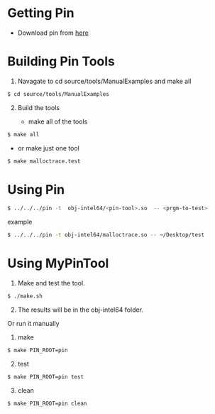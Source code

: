 Getting Pin
=========

- Download pin from [here](http://software.intel.com/en-us/articles/pin-a-dynamic-binary-instrumentation-tool#GettingStarted)

Building Pin Tools
===============

1. Navagate to cd source/tools/ManualExamples and make all

```bash
$ cd source/tools/ManualExamples
```

2. Build the tools 

   -  make all of the tools
```bash       
$ make all
```

- or make just one tool

```bash
$ make malloctrace.test
```

Using Pin
========
```bash
$ ../../../pin -t  obj-intel64/<pin-tool>.so  -- <prgm-to-test>
```
example

 ```bash
$ ../../../pin -t obj-intel64/malloctrace.so -- ~/Desktop/test
```

Using MyPinTool
===============

1. Make and test the tool.

```bash
$ ./make.sh
```

2. The results will be in the obj-intel64 folder.

Or run it manually

1. make

```bash
$ make PIN_ROOT=pin
```

2. test

```bash
$ make PIN_ROOT=pin test
```

3. clean

```bash
$ make PIN_ROOT=pin clean
```
